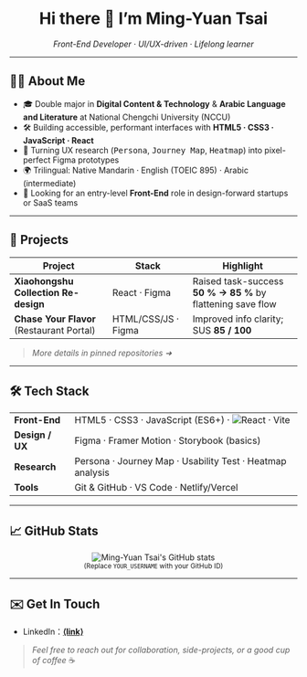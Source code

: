 <!--
  README.md ─ GitHub Profile Intro
  Author: Ming-Yuan Tsai
-->

<h1 align="center">Hi there 👋 I’m Ming-Yuan Tsai</h1>

<p align="center">
  <em>Front-End Developer · UI/UX-driven · Lifelong learner</em>
</p>

---

## 🧑‍💻 About Me
- 🎓 Double major in **Digital Content & Technology** & **Arabic Language and Literature** at National Chengchi University (NCCU)  
- 🛠  Building accessible, performant interfaces with **HTML5 · CSS3 · JavaScript · React**  
- 🎨  Turning UX research (<kbd>Persona</kbd>, <kbd>Journey Map</kbd>, <kbd>Heatmap</kbd>) into pixel-perfect Figma prototypes  
- 🌍  Trilingual: Native Mandarin · English (TOEIC 895) · Arabic (intermediate)  
- 🚀  Looking for an entry-level **Front-End** role in design-forward startups or SaaS teams  

---

## 🔭 Projects

| Project | Stack | Highlight |
|---------|-------|-----------|
| **Xiaohongshu Collection Re-design** | React · Figma | Raised task-success **50 % → 85 %** by flattening save flow |
| **Chase Your Flavor** (Restaurant Portal) | HTML/CSS/JS · Figma | Improved info clarity; SUS **85 / 100** |

> _More details in pinned repositories ➜_

---

## 🛠 Tech Stack
<table>
  <tr>
    <td><strong>Front-End</strong></td>
    <td>HTML5 · CSS3 · JavaScript (ES6+) · <img alt="React" src="https://img.shields.io/badge/-React-61DAFB?logo=react&logoColor=000&style=flat-square"/> · Vite</td>
  </tr>
  <tr>
    <td><strong>Design / UX</strong></td>
    <td>Figma · Framer Motion · Storybook (basics)</td>
  </tr>
  <tr>
    <td><strong>Research</strong></td>
    <td>Persona · Journey Map · Usability Test · Heatmap analysis</td>
  </tr>
  <tr>
    <td><strong>Tools</strong></td>
    <td>Git & GitHub · VS Code · Netlify/Vercel</td>
  </tr>
</table>

---

## 📈 GitHub Stats
<p align="center">
  <img src="https://github-readme-stats.vercel.app/api?username=YOUR_USERNAME&show_icons=true&theme=default&hide=stars,issues" alt="Ming-Yuan Tsai's GitHub stats" />
  <br>
  <sub>(Replace <code>YOUR_USERNAME</code> with your GitHub ID)</sub>
</p>

---

## ✉️ Get In Touch
- LinkedIn：[**⟨link⟩**](https://www.linkedin.com/in/elsa-tsai-662a22271/)  

> _Feel free to reach out for collaboration, side-projects, or a good cup of coffee_ ☕️
